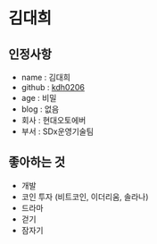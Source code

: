# 김대희

## 인정사항
- name : 김대희
- github : [kdh0206](https://github.com/Kim-Dae-Hee)
- age : 비밀
- blog : 없음
- 회사 : 현대오토에버
- 부서 : SDx운영기술팀

## 좋아하는 것
- 개발
- 코인 투자 (비트코인, 이더리움, 솔라나)
- 드라마
- 걷기
- 잠자기

